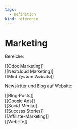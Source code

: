 ```yaml
---
tags:
  - Definition
kind: reference
---
```

# Marketing

Bereiche:

[[Odoo Marketing]]\
[[Nextcloud Marketing]]\
[[Mint System Website]]

Newsletter und Blog auf Website:

[[Blog-Posts]]\
[[Google Ads]]\
[[Social Media]]\
[[Success Stories]]\
[[Affiliate-Marketing]]\
[[Website]]